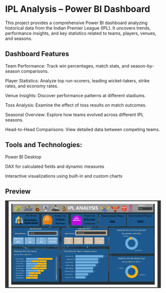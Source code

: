 # IPL Analysis – Power BI Dashboard

This project provides a comprehensive Power BI dashboard analyzing historical data from the Indian Premier League (IPL). It uncovers trends, performance insights, and key statistics related to teams, players, venues, and seasons.


## Dashboard Features
Team Performance: Track win percentages, match stats, and season-by-season comparisons.

Player Statistics: Analyze top run-scorers, leading wicket-takers, strike rates, and economy rates.

Venue Insights: Discover performance patterns at different stadiums.

Toss Analysis: Examine the effect of toss results on match outcomes.

Seasonal Overview: Explore how teams evolved across different IPL seasons.

Head-to-Head Comparisons: View detailed data between competing teams.


## Tools and Technologies:
Power BI Desktop

DAX for calculated fields and dynamic measures

Interactive visualizations using built-in and custom charts


## Preview

![Dashboard](https://raw.githubusercontent.com/Tanistoic/IPL-Analysis/9813741a772ef7ffda029d6fb154f9e108ae4349/IPL%20Analysis%20Dashboard%20Preview.png)

